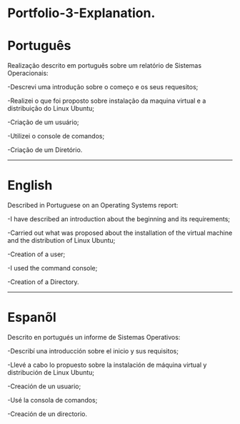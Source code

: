 
# Portfolio-3-Explanation.

# Português

Realização descrito em português sobre um relatório de Sistemas Operacionais:

-Descrevi uma introdução sobre o começo e os seus requesitos;

-Realizei o que foi proposto sobre instalação da maquina virtual e a distribuição do Linux Ubuntu;

-Criação de um usuário;

-Utilizei o console de comandos;

-Criação de um Diretório.


--------------------------------------------------------------------------------------------------------------------------------

# English 

Described in Portuguese on an Operating Systems report:

-I have described an introduction about the beginning and its requirements;

-Carried out what was proposed about the installation of the virtual machine and the distribution of Linux Ubuntu;

-Creation of a user;

-I used the command console;

-Creation of a Directory.

--------------------------------------------------------------------------------------------------------------------------------

# Espanõl 


Descrito en portugués  un informe de Sistemas Operativos:

-Describí una introducción sobre el inicio y sus requisitos;

-Llevé a cabo lo propuesto sobre la instalación de  máquina virtual y  distribución de Linux Ubuntu;

-Creación de un usuario;

-Usé la consola de comandos;

-Creación de un directorio.



